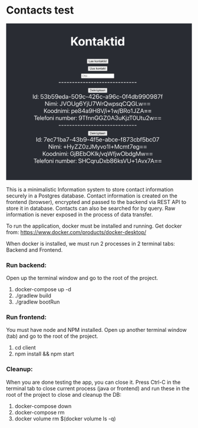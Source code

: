 # Contacts test

![Alt text](screenshot.png "Pilt")

This is a minimalistic Information system to store contact information securely in a Postgres database. 
Contact information is created on the frontend (browser), encrypted and passed to the backend via REST API to store it in database.
Contacts can also be searched for by query. Raw information is never exposed in the process of data transfer.

To run the application, docker must be installed and running.
Get docker from: https://www.docker.com/products/docker-desktop/

When docker is installed, we must run 2 processes in 2 terminal tabs: Backend and Frontend.

### Run backend:
Open up the terminal window and go to the root of the project.
1. docker-compose up -d
2. ./gradlew build
3. ./gradlew bootRun

### Run frontend:
You must have node and NPM installed.
Open up another terminal window (tab) and go to the root of the project.
1. cd client
2. npm install && npm start


### Cleanup:
When you are done testing the app, you can close it.
Press Ctrl-C in the terminal tab to close current process (java or frontend) and run these in the root of the project to close and cleanup the DB: 
1. docker-compose down
2. docker-compose rm
3. docker volume rm $(docker volume ls -q)
